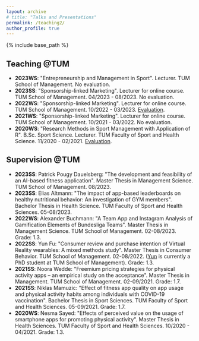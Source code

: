 ```yaml
---
layout: archive
# title: "Talks and Presentations"
permalink: /teaching2/
author_profile: true
---
```

{% include base_path %}


## Teaching @TUM
* <b>2023WS</b>: "Entrepreneurship and Management in Sport". Lecturer. TUM School of Management. No evaluation.
* <b>2023SS</b>: "Sponsorship-linked Marketing". Lecturer for online course. TUM School of Management. 04/2023 - 08/2023. No evaluation.
* <b>2022WS</b>: "Sponsorship-linked Marketing". Lecturer for online course. TUM School of Management. 10/2022 - 03/2023. [Evaluation](https://yanxiang-yang.github.io/files/WS22.pdf).
* <b>2021WS</b>: "Sponsorship-linked Marketing". Lecturer for online course. TUM School of Management. 10/2021 - 03/2022. No evaluation.
* <b>2020WS</b>: "Research Methods in Sport Management with Application of R". B.Sc. Sport Science. Lecturer. TUM Faculty of Sport and Health Science. 11/2020 - 02/2021. [Evaluation](https://yanxiang-yang.github.io/files/WS21.pdf).

## Supervision @TUM
* <b>2023SS</b>: Patrick Pougy Dauelsberg: "The development and feasibility of an AI-based fitness application". Master Thesis in Management Science. TUM School of Management. 08/2023.
* <b>2023SS</b>: Elias Altmann: "The impact of app-based leaderboards on healthy nutritional behavior: An investigation of GYM members". Bachelor Thesis in Health Science. TUM Faculty of Sport and Health Sciences. 05-08/2023.
* <b>2022WS</b>: Alexander Buchmann: "A Team App and Instagram Analysis of Gamification Elements of Bundesliga Teams". Master Thesis in Management Science. TUM School of Management. 02-08/2023. Grade: 1.3.
* <b>2022SS</b>: Yun Fu: "Consumer review and purchase intention of Virtual Reality wearables: A mixed methods study". Master Thesis in Consumer Behavior. TUM School of Management. 02-08/2022. ([Yun](https://www.linkedin.com/in/june-yun-fu/) is currently a PhD student at TUM School of Management). Grade: 1.3.
* <b>2021SS</b>: Noora Wedde: "Freemium pricing strategies for physical activity apps – an empirical study on the acceptance". Master Thesis in Management. TUM School of Management. 02-09/2021. Grade: 1.7.
* <b>2021SS</b>: Niklas Mamuzic: "Effect of fitness app quality on app usage and physical activity habits among individuals with COVID-19 vaccination". Bachelor Thesis in Sport Sciences. TUM Faculty of Sport and Health Sciences. 05-09/2021. Grade: 1.7.
* <b>2020WS</b>: Nesma Sayed: "Effects of perceived value on the usage of smartphone apps for promoting physical activity". Master Thesis in Health Sciences. TUM Faculty of Sport and Health Sciences. 10/2020 - 04/2021. Grade: 1.3.


